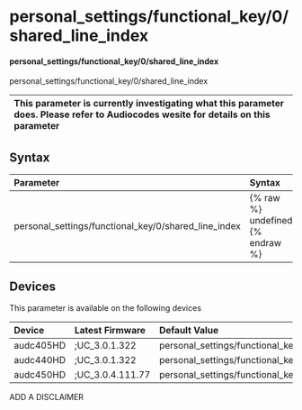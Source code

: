 ﻿---
description: personal_settings/functional_key/0/shared_line_index
search: false
---

# personal_settings/functional_key/0/shared_line_index

#### personal_settings/functional_key/0/shared_line_index

personal_settings/functional_key/0/shared_line_index


| This parameter is currently investigating what this parameter does. Please refer to Audiocodes wesite for details on this parameter | 
| :--- |

## Syntax
| Parameter | Syntax |
| :--- | :--- |
|personal_settings/functional_key/0/shared_line_index | {% raw %} undefined {% endraw %}|

## Devices
This parameter is available on the following devices

| Device | Latest Firmware | Default Value |
|:---|:---|:---|
| audc405HD | ;UC_3.0.1.322 | personal_settings/functional_key/0/shared_line_index=0 
| audc440HD | ;UC_3.0.1.322 | personal_settings/functional_key/0/shared_line_index=0 
| audc450HD | ;UC_3.0.4.111.77 | personal_settings/functional_key/0/shared_line_index=0 

ADD A DISCLAIMER
